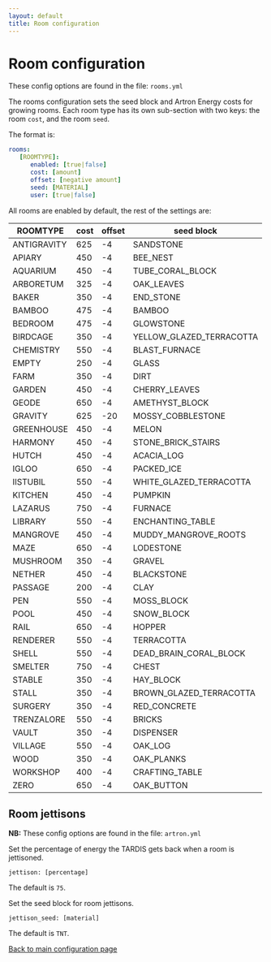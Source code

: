 ```yaml
---
layout: default
title: Room configuration
---
```


# Room configuration

These config options are found in the file: `rooms.yml`

The rooms configuration sets the seed block and Artron Energy costs for growing rooms. Each room type has its own
sub-section with two keys: the room `cost`, and the room `seed`.

The format is:

```yaml title="/plugins/TARDIS/rooms.yml"
rooms:
   [ROOMTYPE]:
	  enabled: [true|false]
	  cost: [amount]
	  offset: [negative amount]
	  seed: [MATERIAL]
	  user: [true|false]
```

All rooms are enabled by default, the rest of the settings are:

| ROOMTYPE    | cost | offset | seed block               |
|-------------|------|--------|--------------------------|
| ANTIGRAVITY | 625  | -4     | SANDSTONE                |
| APIARY      | 450  | -4     | BEE_NEST                 |
| AQUARIUM    | 450  | -4     | TUBE_CORAL_BLOCK         |
| ARBORETUM   | 325  | -4     | OAK_LEAVES               |
| BAKER       | 350  | -4     | END_STONE                |
| BAMBOO      | 475  | -4     | BAMBOO                   |
| BEDROOM     | 475  | -4     | GLOWSTONE                |
| BIRDCAGE    | 350  | -4     | YELLOW_GLAZED_TERRACOTTA |
| CHEMISTRY   | 550  | -4     | BLAST_FURNACE            |
| EMPTY       | 250  | -4     | GLASS                    |
| FARM        | 350  | -4     | DIRT                     |
| GARDEN      | 450  | -4     | CHERRY_LEAVES            |
| GEODE       | 650  | -4     | AMETHYST_BLOCK           |
| GRAVITY     | 625  | -20    | MOSSY_COBBLESTONE        |
| GREENHOUSE  | 450  | -4     | MELON                    |
| HARMONY     | 450  | -4     | STONE_BRICK_STAIRS       |
| HUTCH       | 450  | -4     | ACACIA_LOG               |
| IGLOO       | 650  | -4     | PACKED_ICE               |
| IISTUBIL    | 550  | -4     | WHITE_GLAZED_TERRACOTTA  |
| KITCHEN     | 450  | -4     | PUMPKIN                  |
| LAZARUS     | 750  | -4     | FURNACE                  |
| LIBRARY     | 550  | -4     | ENCHANTING_TABLE         |
| MANGROVE    | 450  | -4     | MUDDY_MANGROVE_ROOTS     |
| MAZE        | 650  | -4     | LODESTONE                |
| MUSHROOM    | 350  | -4     | GRAVEL                   |
| NETHER      | 450  | -4     | BLACKSTONE               |
| PASSAGE     | 200  | -4     | CLAY                     |
| PEN         | 550  | -4     | MOSS_BLOCK               |
| POOL        | 450  | -4     | SNOW_BLOCK               |
| RAIL        | 650  | -4     | HOPPER                   |
| RENDERER    | 550  | -4     | TERRACOTTA               |
| SHELL       | 550  | -4     | DEAD_BRAIN_CORAL_BLOCK   |
| SMELTER     | 750  | -4     | CHEST                    |
| STABLE      | 350  | -4     | HAY_BLOCK                |
| STALL       | 350  | -4     | BROWN_GLAZED_TERRACOTTA  |
| SURGERY     | 350  | -4     | RED_CONCRETE             |
| TRENZALORE  | 550  | -4     | BRICKS                   |
| VAULT       | 350  | -4     | DISPENSER                |
| VILLAGE     | 550  | -4     | OAK_LOG                  |
| WOOD        | 350  | -4     | OAK_PLANKS               |
| WORKSHOP    | 400  | -4     | CRAFTING_TABLE           |
| ZERO        | 650  | -4     | OAK_BUTTON               |

## Room jettisons

**NB:** These config options are found in the file: `artron.yml`

Set the percentage of energy the TARDIS gets back when a room is jettisoned.

```
jettison: [percentage]
```

The default is `75`.

Set the seed block for room jettisons.

```
jettison_seed: [material]
```

The default is `TNT`.

[Back to main configuration page](category/plugin-configuration)

